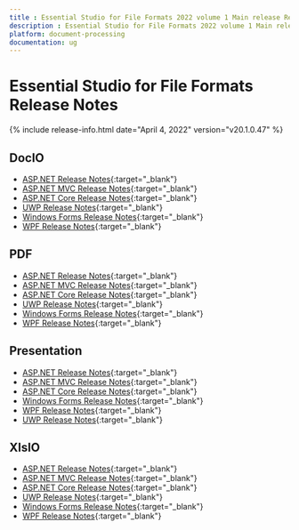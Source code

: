```yaml
---
title : Essential Studio for File Formats 2022 volume 1 Main release Release Notes  
description : Essential Studio for File Formats 2022 volume 1 Main release Release Notes  
platform: document-processing
documentation: ug
---
```


# Essential Studio for File Formats  Release Notes  

{% include release-info.html date="April 4, 2022" version="v20.1.0.47" %} 

## DocIO

* [ASP.NET Release Notes](/aspnet/release-notes/v20.1.0.47#docio){:target="_blank"}
* [ASP.NET MVC Release Notes](/aspnetmvc/release-notes/v20.1.0.47#docio){:target="_blank"}
* [ASP.NET Core Release Notes](/aspnet-core/release-notes/v20.1.0.47#docio){:target="_blank"}
* [UWP Release Notes](/uwp/release-notes/v20.1.0.47#docio){:target="_blank"}
* [Windows Forms Release Notes](/windowsforms/release-notes/v20.1.0.47#docio){:target="_blank"}
* [WPF Release Notes](/wpf/release-notes/v20.1.0.47#docio){:target="_blank"}


## PDF

* [ASP.NET Release Notes](/aspnet/release-notes/v20.1.0.47#pdf){:target="_blank"}
* [ASP.NET MVC Release Notes](/aspnetmvc/release-notes/v20.1.0.47#pdf){:target="_blank"}
* [ASP.NET Core Release Notes](/aspnet-core/release-notes/v20.1.0.47#pdf){:target="_blank"}
* [UWP Release Notes](/uwp/release-notes/v20.1.0.47#pdf){:target="_blank"}
* [Windows Forms Release Notes](/windowsforms/release-notes/v20.1.0.47#pdf){:target="_blank"}
* [WPF Release Notes](/wpf/release-notes/v20.1.0.47#pdf){:target="_blank"}


## Presentation

* [ASP.NET Release Notes](/aspnet/release-notes/v20.1.0.47#presentation){:target="_blank"}
* [ASP.NET MVC Release Notes](/aspnetmvc/release-notes/v20.1.0.47#presentation){:target="_blank"}
* [ASP.NET Core Release Notes](/aspnet-core/release-notes/v20.1.0.47#presentation){:target="_blank"}
* [Windows Forms Release Notes](/windowsforms/release-notes/v20.1.0.47#presentation){:target="_blank"}
* [WPF Release Notes](/wpf/release-notes/v20.1.0.47#presentation){:target="_blank"}
* [UWP Release Notes](/uwp/release-notes/v20.1.0.47#presentation){:target="_blank"}


## XlsIO

* [ASP.NET Release Notes](/aspnet/release-notes/v20.1.0.47#xlsio){:target="_blank"}
* [ASP.NET MVC Release Notes](/aspnetmvc/release-notes/v20.1.0.47#xlsio){:target="_blank"}
* [ASP.NET Core Release Notes](/aspnet-core/release-notes/v20.1.0.47#xlsio){:target="_blank"}
* [UWP Release Notes](/uwp/release-notes/v20.1.0.47#xlsio){:target="_blank"}
* [Windows Forms Release Notes](/windowsforms/release-notes/v20.1.0.47#xlsio){:target="_blank"}
* [WPF Release Notes](/wpf/release-notes/v20.1.0.47#xlsio){:target="_blank"}